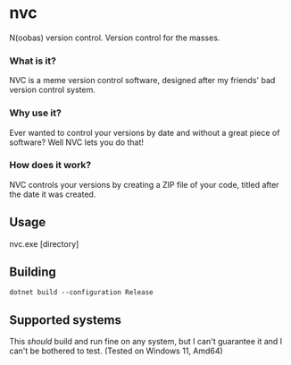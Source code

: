 # nvc
N(oobas) version control. Version control for the masses.
### What is it?
NVC is a meme version control software, designed after my friends' bad version control system.
### Why use it?
Ever wanted to control your versions by date and without a great piece of software? Well NVC lets you do that!
### How does it work?
NVC controls your versions by creating a ZIP file of your code, titled after the date it was created.

## Usage
nvc.exe [directory]

## Building
```shell
dotnet build --configuration Release
```

## Supported systems
This *should* build and run fine on any system, but I can't guarantee it and I can't be bothered to test. (Tested on Windows 11, Amd64)
